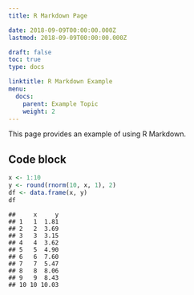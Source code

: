```yaml
---
title: R Markdown Page

date: 2018-09-09T00:00:00.000Z
lastmod: 2018-09-09T00:00:00.000Z

draft: false
toc: true
type: docs

linktitle: R Markdown Example
menu:
  docs:
    parent: Example Topic
    weight: 2
---
```


This page provides an example of using R Markdown.

## Code block


```r
x <- 1:10
y <- round(rnorm(10, x, 1), 2)
df <- data.frame(x, y)
df
```

```
##     x     y
## 1   1  1.81
## 2   2  3.69
## 3   3  3.15
## 4   4  3.62
## 5   5  4.90
## 6   6  7.60
## 7   7  5.47
## 8   8  8.06
## 9   9  8.43
## 10 10 10.03
```
